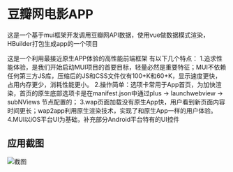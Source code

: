 # 豆瓣网电影APP
这是一个基于mui框架开发调用豆瓣网API数据，使用vue做数据模式渲染，HBuilder打包生成app的一个项目

这是一个利用最接近原生APP体验的高性能前端框架 有以下几个特点：
1.追求性能体验，是我们开始启动MUI项目的首要目标，轻量必然是重要特征；MUI不依赖任何第三方JS库，压缩后的JS和CSS文件仅有100+K和60+K，显示速度更快，占用内存更少，消耗性能更小。
2.操作简单：选项卡常用于App首页，为加快渲染，首页的原生底部选项卡是在manifest.json中通过plus -> launchwebview -> subNViews 节点配置的；
3.wap页面加载没有原生App快，用户看到新页面内容时间更长；wap2app利用原生渲染技术，实现了和原生App一样的用户体验。
4.MUI以iOS平台UI为基础，补充部分Android平台特有的UI控件


## 应用截图


![截图](http://img-cdn-qiniu.dcloud.net.cn/uploads/article/20170623/04c03ba9ad4afa7d11735e52c771cf94.png)


